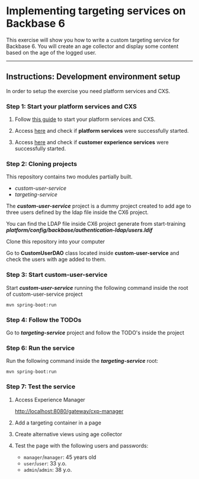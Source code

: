 # Implementing targeting services on Backbase 6

This exercise will show you how to write a custom targeting service for Backbase 6.
You will create an age collector and display some content based on the age of the logged user.

---

## Instructions: Development environment setup
In order to setup the exercise you need platform services and CXS.

### Step 1: Start your platform services and CXS

1. Follow [this guide](https://bitbucket.org/backbase/cxs-wc2-setup) to start your platform services and CXS.

1. Access [here](http://localhost:8080) and check if **platform services** were successfully started.
 
1. Access [here](http://localhost:9080) and check if **customer experience services** were successfully started.

### Step 2: Cloning projects

This repository contains two modules partially built. 

* *custom-user-service* 
* *targeting-service* 

The ***custom-user-service*** project is a dummy project created to add age to three users defined by the ldap file inside the CX6 project.

You can find the LDAP file inside CX6 project generate from start-training ***platform/config/backbase/authentication-ldap/users.ldif***

Clone this repository into your computer

Go to **CustomUserDAO** class located inside **custom-user-service** and check the users with age added to them.


### Step 3: Start custom-user-service

Start ***custom-user-service*** running the following command inside the root of custom-user-service project

	mvn spring-boot:run

### Step 4: Follow the TODOs

Go to ***targeting-service*** project and follow the TODO's inside the project

### Step 6: Run the service

Run the following command inside the ***targeting-service*** root:

	mvn spring-boot:run
	
### Step 7: Test the service

1. Access Experience Manager

	[http://localhost:8080/gateway/cxp-manager](http://localhost:8080/gateway/cxp-manager)

1. Add a targeting container in a page

1. Create alternative views using age collector

1. Test the page with the following users and passwords:

	* `manager`/`manager`: 45 years old
	* `user`/`user`: 33 y.o.
	* `admin`/`admin`: 38 y.o.